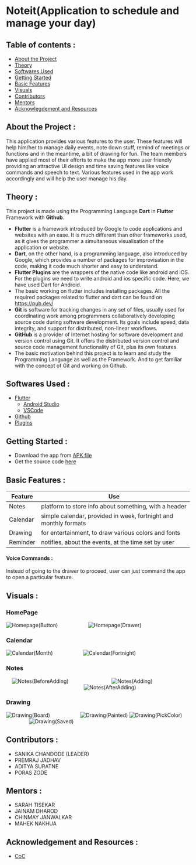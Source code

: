 # Noteit(Application to schedule and manage your day)

## Table of contents :

- [About the Project](#about)
- [Theory](#theory)
- [Softwares Used](#softwares)
- [Getting Started](#start)
- [Basic Features](#features)
- [Visuals](#visuals)
- [Contributors](#contributors)
- [Mentors](#mentors)
- [Acknowlegdement and Resources](#resources)

<a name="about"></a>
## About the Project : 

This application provides various features to the user. These features will help him/her to manage daily events, note down stuff, remind of meetings or functions and in the meantime, a bit of drawing for fun. The team members have applied most of their efforts to make the app more user friendly providing an attractive UI design and time saving features like voice commands and speech to text. Various features used in the app work accordingly and will help the user manage his day.

<a name="theory"></a>
## Theory :

This project is made using the Programming Language **Dart** in **Flutter** Framework with **Github**.
* **Flutter** is a framework introduced by Google to code applications and websites with an ease. It is much different than other frameworks used, as it gives the programmer a simultaneous visualisation of the application or website.
* **Dart**, on the other hand, is a programming language, also introduced by Google, which provides a number of packages for improvisation in the code, making it code much shorter and easy to understand.
* **Flutter Plugins** are the wrappers of the native code like android and iOS. For the plugins we need to write android and ios specific code. Here, we have used Dart for Android.
* The basic working on flutter includes installing packages. All the required packages related to flutter and dart can be found on https://pub.dev/
* **Git** is software for tracking changes in any set of files, usually used for coordinating work among programmers collaboratively developing source code during software development. Its goals include speed, data integrity, and support for distributed, non-linear workflows.
* **GitHub** is a provider of Internet hosting for software development and version control using Git. It offers the distributed version control and source code management functionality of Git, plus its own features.
* The basic motivation behind this project is to learn and study the Programming Language as well as the Framework. And to get familiar with the concept of Git and working on Github.

<a name="softwares"></a>
## Softwares Used :

- [Flutter](https://docs.flutter.dev/get-started/install)
  * [Android Studio](https://docs.flutter.dev/get-started/editor?tab=androidstudio)
  * [VSCode](https://docs.flutter.dev/get-started/editor?tab=vscode)
- [Github](https://github.com/)
- [Plugins](https://pub.dev/)

<a name="start"></a>
## Getting Started :

- Download the app from [APK file](https://github.com/sanika30chandode/Noteit/blob/main/NoteIt.apk)
- Get the source code [here](https://github.com/sanika30chandode/Noteit/tree/main/noteit)

<a name="features"></a>
## Basic Features :

| Feature | Use |
| ------- | --- |
| Notes | platform to store info about something, with a header |
| Calendar | simple calendar, provided in week, fortnight and monthly formats |
| Drawing | for entertainment, to draw various colors and fonts |
| Reminder | notifies, about the events, at the time set by user |
#### Voice Commands : 

Instead of going to the drawer to proceed, user can just command the app to open a particular feature.

<a name="visuals"></a>
## Visuals :

### HomePage
![Homepage(Button)](https://user-images.githubusercontent.com/90754093/148643975-14dd60d8-9afe-4516-8844-4e11ff08d546.png) &nbsp; &nbsp; &nbsp; &nbsp; &nbsp; &nbsp; &nbsp; &nbsp; &nbsp; &nbsp;
![Homepage(Drawer)](https://user-images.githubusercontent.com/90754093/146044403-e54b3491-d742-466f-9138-fe54010e499a.png) 

### Calendar
![Calendar(Month)](https://user-images.githubusercontent.com/90754093/146048340-24e730d2-542e-45a5-83ef-6af4bbb9ca59.png) &nbsp; &nbsp; &nbsp; &nbsp; &nbsp; &nbsp; &nbsp; &nbsp; &nbsp; &nbsp;
![Calendar(Fortnight)](https://user-images.githubusercontent.com/90754093/146048385-fbf678f3-1465-4fa0-9f69-e705db0dd53c.png)

### Notes
&nbsp; &nbsp; ![Notes(BeforeAdding)](https://user-images.githubusercontent.com/90754093/148096729-9d66af8f-b101-41ba-af75-d400f0577d17.png)&nbsp; &nbsp; &nbsp; &nbsp; &nbsp; &nbsp; &nbsp; &nbsp; &nbsp; &nbsp; &nbsp; &nbsp; &nbsp;
&nbsp; &nbsp; ![Notes(Adding)](https://user-images.githubusercontent.com/90754093/148097005-a4c4a136-8682-4a69-83c8-3b98e1acf6a5.png) &nbsp; &nbsp; &nbsp; &nbsp; &nbsp; &nbsp; &nbsp; &nbsp; &nbsp; &nbsp; &nbsp; &nbsp; &nbsp; &nbsp; &nbsp; &nbsp; &nbsp; &nbsp; &nbsp; &nbsp; &nbsp; &nbsp; &nbsp; &nbsp; &nbsp; &nbsp; &nbsp; &nbsp; &nbsp; &nbsp; &nbsp; &nbsp; &nbsp; &nbsp; &nbsp; &nbsp; &nbsp;
&nbsp; &nbsp; &nbsp; ![Notes(AfterAdding)](https://user-images.githubusercontent.com/90754093/148097218-82c017b5-0689-40fc-9aca-6bc28687a7c1.png)

### Drawing
![Drawing(Board)](https://user-images.githubusercontent.com/90754093/148418428-7046a640-55d1-4a8e-9bce-af9b48b66ebc.png) &nbsp; &nbsp; &nbsp; &nbsp; &nbsp; &nbsp; &nbsp; &nbsp; &nbsp; &nbsp;
![Drawing(Painted)](https://user-images.githubusercontent.com/90754093/148418683-1bfde6a4-1330-4a88-9590-dec67b21f51a.png)
![Drawing(PickColor)](https://user-images.githubusercontent.com/90754093/148418900-7ec17a52-527a-4fac-8f68-51859bf64814.png) &nbsp; &nbsp; &nbsp; &nbsp; &nbsp; &nbsp; &nbsp; &nbsp; &nbsp; &nbsp;
![Drawing(Saved)](https://user-images.githubusercontent.com/90754093/148419151-a2e71631-500b-4d23-87c3-a6888978b096.png)

<a name="contributors"></a>
## Contributors : 

* SANIKA CHANDODE (LEADER)   
* PREMRAJ JADHAV   
* ADITYA SURATNE   
* PORAS ZODE

<a name="mentors"></a>
## Mentors :

* SARAH TISEKAR
* JAINAM DHAROD
* CHINMAY JANWALKAR
* MAHEK NAKHUA

<a name="resources"></a>
## Acknowledgement and Resources :
* [CoC](https://www.communityofcoders.in/)



   
            
